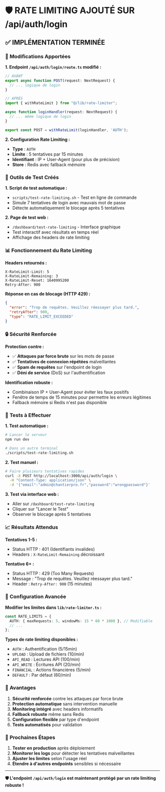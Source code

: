 # 🛡️ RATE LIMITING AJOUTÉ SUR /api/auth/login

## ✅ **IMPLÉMENTATION TERMINÉE**

### 🔧 **Modifications Apportées**

**1. Endpoint `/api/auth/login/route.ts` modifié :**
```typescript
// AVANT
export async function POST(request: NextRequest) {
  // ... logique de login
}

// APRÈS
import { withRateLimit } from "@/lib/rate-limiter";

async function loginHandler(request: NextRequest) {
  // ... même logique de login
}

export const POST = withRateLimit(loginHandler, 'AUTH');
```

**2. Configuration Rate Limiting :**
- **Type** : `AUTH`
- **Limite** : 5 tentatives par 15 minutes
- **Identifiant** : IP + User-Agent (pour plus de précision)
- **Store** : Redis avec fallback mémoire

### 🧪 **Outils de Test Créés**

**1. Script de test automatique :**
- `scripts/test-rate-limiting.sh` - Test en ligne de commande
- Simule 7 tentatives de login avec mauvais mot de passe
- Détecte automatiquement le blocage après 5 tentatives

**2. Page de test web :**
- `/dashboard/test-rate-limiting` - Interface graphique
- Test interactif avec résultats en temps réel
- Affichage des headers de rate limiting

### 📊 **Fonctionnement du Rate Limiting**

**Headers retournés :**
```
X-RateLimit-Limit: 5
X-RateLimit-Remaining: 3
X-RateLimit-Reset: 1640995200
Retry-After: 900
```

**Réponse en cas de blocage (HTTP 429) :**
```json
{
  "error": "Trop de requêtes. Veuillez réessayer plus tard.",
  "retryAfter": 900,
  "type": "RATE_LIMIT_EXCEEDED"
}
```

### 🔒 **Sécurité Renforcée**

**Protection contre :**
- ✅ **Attaques par force brute** sur les mots de passe
- ✅ **Tentatives de connexion répétées** malveillantes
- ✅ **Spam de requêtes** sur l'endpoint de login
- ✅ **Déni de service** (DoS) sur l'authentification

**Identification robuste :**
- Combinaison IP + User-Agent pour éviter les faux positifs
- Fenêtre de temps de 15 minutes pour permettre les erreurs légitimes
- Fallback mémoire si Redis n'est pas disponible

### 🚀 **Tests à Effectuer**

**1. Test automatique :**
```bash
# Lancer le serveur
npm run dev

# Dans un autre terminal
./scripts/test-rate-limiting.sh
```

**2. Test manuel :**
```bash
# Faire plusieurs tentatives rapides
curl -X POST http://localhost:3000/api/auth/login \
  -H "Content-Type: application/json" \
  -d '{"email":"admin@chantierpro.fr","password":"wrongpassword"}'
```

**3. Test via interface web :**
- Aller sur `/dashboard/test-rate-limiting`
- Cliquer sur "Lancer le Test"
- Observer le blocage après 5 tentatives

### 📈 **Résultats Attendus**

**Tentatives 1-5 :**
- Status HTTP : 401 (Identifiants invalides)
- Headers : `X-RateLimit-Remaining` décroissant

**Tentative 6+ :**
- Status HTTP : 429 (Too Many Requests)
- Message : "Trop de requêtes. Veuillez réessayer plus tard."
- Header : `Retry-After: 900` (15 minutes)

### 🔧 **Configuration Avancée**

**Modifier les limites dans `lib/rate-limiter.ts` :**
```typescript
const RATE_LIMITS = {
  AUTH: { maxRequests: 5, windowMs: 15 * 60 * 1000 }, // Modifiable
  // ...
};
```

**Types de rate limiting disponibles :**
- `AUTH` : Authentification (5/15min)
- `UPLOAD` : Upload de fichiers (10/min)
- `API_READ` : Lectures API (100/min)
- `API_WRITE` : Écritures API (20/min)
- `FINANCIAL` : Actions financières (5/min)
- `DEFAULT` : Par défaut (60/min)

### 🎯 **Avantages**

1. **Sécurité renforcée** contre les attaques par force brute
2. **Protection automatique** sans intervention manuelle
3. **Monitoring intégré** avec headers informatifs
4. **Fallback robuste** même sans Redis
5. **Configuration flexible** par type d'endpoint
6. **Tests automatisés** pour validation

### 📝 **Prochaines Étapes**

1. **Tester en production** après déploiement
2. **Monitorer les logs** pour détecter les tentatives malveillantes
3. **Ajuster les limites** selon l'usage réel
4. **Étendre à d'autres endpoints** sensibles si nécessaire

---

**🛡️ L'endpoint `/api/auth/login` est maintenant protégé par un rate limiting robuste !**
